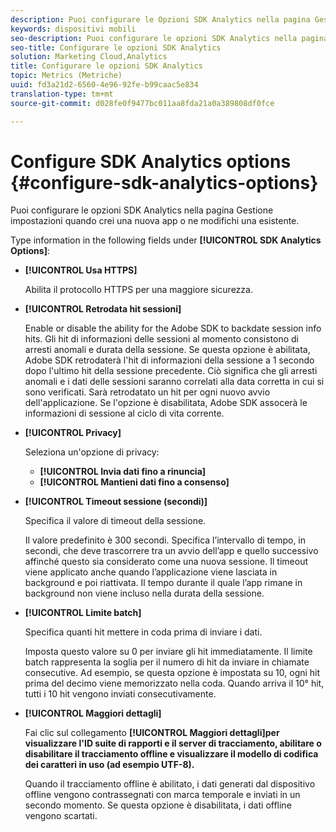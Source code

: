```yaml
---
description: Puoi configurare le Opzioni SDK Analytics nella pagina Gestione impostazioni quando crei una nuova app o ne modifichi una esistente.
keywords: dispositivi mobili
seo-description: Puoi configurare le opzioni SDK Analytics nella pagina Gestione impostazioni quando crei una nuova app o ne modifichi una esistente.
seo-title: Configurare le opzioni SDK Analytics
solution: Marketing Cloud,Analytics
title: Configurare le opzioni SDK Analytics
topic: Metrics (Metriche)
uuid: fd3a21d2-6560-4e96-92fe-b99caac5e834
translation-type: tm+mt
source-git-commit: d028fe0f9477bc011aa8fda21a0a389808df0fce

---
```



# Configure SDK Analytics options {#configure-sdk-analytics-options}

Puoi configurare le opzioni SDK Analytics nella pagina Gestione impostazioni quando crei una nuova app o ne modifichi una esistente.

Type information in the following fields under **[!UICONTROL SDK Analytics Options]**:

* **[!UICONTROL Usa HTTPS]**

   Abilita il protocollo HTTPS per una maggiore sicurezza.

* **[!UICONTROL Retrodata hit sessioni]**

   Enable or disable the ability for the Adobe SDK to backdate session info hits. Gli hit di informazioni delle sessioni al momento consistono di arresti anomali e durata della sessione. Se questa opzione è abilitata, Adobe SDK retrodaterà l'hit di informazioni della sessione a 1 secondo dopo l'ultimo hit della sessione precedente. Ciò significa che gli arresti anomali e i dati delle sessioni saranno correlati alla data corretta in cui si sono verificati. Sarà retrodatato un hit per ogni nuovo avvio dell'applicazione. Se l'opzione è disabilitata, Adobe SDK assocerà le informazioni di sessione al ciclo di vita corrente.

* **[!UICONTROL Privacy]**

   Seleziona un'opzione di privacy:

   * **[!UICONTROL Invia dati fino a rinuncia]**
   * **[!UICONTROL Mantieni dati fino a consenso]**

* **[!UICONTROL Timeout sessione (secondi)]**

   Specifica il valore di timeout della sessione.

   Il valore predefinito è 300 secondi. Specifica l’intervallo di tempo, in secondi, che deve trascorrere tra un avvio dell’app e quello successivo affinché questo sia considerato come una nuova sessione. Il timeout viene applicato anche quando l’applicazione viene lasciata in background e poi riattivata. Il tempo durante il quale l’app rimane in background non viene incluso nella durata della sessione.

* **[!UICONTROL Limite batch]**

   Specifica quanti hit mettere in coda prima di inviare i dati.

   Imposta questo valore su 0 per inviare gli hit immediatamente. Il limite batch rappresenta la soglia per il numero di hit da inviare in chiamate consecutive. Ad esempio, se questa opzione è impostata su 10, ogni hit prima del decimo viene memorizzato nella coda. Quando arriva il 10° hit, tutti i 10 hit vengono inviati consecutivamente.

* **[!UICONTROL Maggiori dettagli]**

   Fai clic sul collegamento **[!UICONTROL Maggiori dettagli]per visualizzare l'ID suite di rapporti e il server di tracciamento, abilitare o disabilitare il tracciamento offline e visualizzare il modello di codifica dei caratteri in uso (ad esempio UTF-8).**

   Quando il tracciamento offline è abilitato, i dati generati dal dispositivo offline vengono contrassegnati con marca temporale e inviati in un secondo momento. Se questa opzione è disabilitata, i dati offline vengono scartati.
